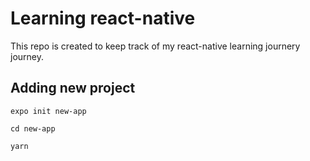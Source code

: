 # Learning react-native
This repo is created to keep track of my react-native learning journery journey.

## Adding new project

```
expo init new-app
```
```
cd new-app
```
```
yarn
```
